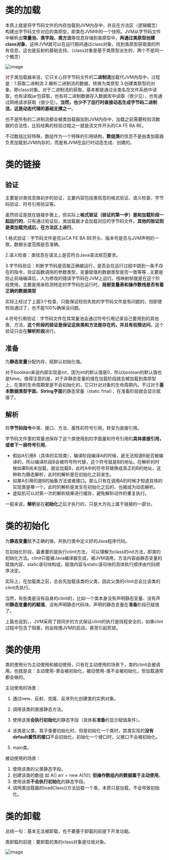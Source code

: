 # 类的加载

本质上就是将字节码文件的内存加载到JVM内存中，并且在方法区（逻辑概念）构建出字节码文件对应的类原型，即类在JVM中的一个快照。JVM从字节码文件中解析出**常量池、类字段、类方法**等信息存储到类原型中，**再通过类原型创建class对象**，这样JVM就可以在运行期间通过class对象，找到类原型获取类的所有信息，这也是反射的基础支持。（class对象是基于类原型派生的，两个不是同一个概念）

![image](https://user-images.githubusercontent.com/48977889/162555131-62af15a6-b25c-4294-b89c-0e1872fadf46.png)

对于类加载器来说，它只关心将字节码文件的**二进制流**加载代JVM内存中，过程是：1.获取二进制流	2.解析二进制流的数据，转换为类原型 	3.创建类原型的对象，即class对象。对于二进制流的获取，基本都是通过全类名在文件系统中读取，也有读取jar包获取，也有将二进制数据存入数据库中读取（很少见），也有通过网络请求获取（很少见）。**当然，也少不了运行时直接动态生成字节码二进制流，这是动态代理的基础支撑之一**。

也不是所有的二进制流都会被类加载器加到JVM内存中，加载之前需要校验流数据的合法性，比较经典的校验过程之一就是流文件开头的CA FE BA BE。

不过数组比较特殊，数组作为一个特殊的引用结构，**数组类**的信息不是由类加载器负责加载到JVM内存的，而是有JVM在运行时动态生成、创建的。

# 类的链接

## 验证

主要是对类信息做初步的验证，主要内容包括类信息的格式验证、语义检查、字节码验证、符号引用验证等。

虽然验证是放在链接步骤上，但实际上**格式验证（验证的第一步）是和加载阶段一起运行的**，只有通过验证后，类加载器才会加载对应的字节码文件。**其他的验证则是类加载完成后，在方法区上进行**。

1.格式验证：字节码文件是否以CA FE BA BE开头、版本号是否与JVM声明的一致，数据长度范围是否准确。

2.语义检查：类信息在语法上是否符合Java语法规范要求。

3.字节码验证：判断字节码是否能正确被运行，是否会在运行过程中跳到一条不存在的指令，验证函数调用的参数类型，变量赋值的数据类型是否一致等等...主要是防止前端编译后，人为修改的错误字节码在JVM上运行。栈映射帧就是在这个阶段使用，主要是用来检测特定的字节码在运行时，**局部变量表和操作数栈是否有着正确的数据类型**

实际上经过了上面3个检查，只能保证校验失败的字节码文件是有问题的，但即使校验通过了，也不能100%确保没问题。

4.符号引用验证：字节码文件在其常量池会通过符号引用记录自己要用到的其他类、方法，**这个阶段的验证是保证这些类和方法是存在的，并且有权限访问**。这个验证只会在**解析阶段**进行。

## 准备

为**静态变量**分配内存，赋默认初始化值。

对于boolean来说内部实现是int，因为int的默认值是0，所以boolean的默认值也是false。值得注意的是，对于非静态变量的值在加载阶段就会被加载到类原型上，在类的生命周期里是不会初始化的，它只针对对象的生命周期内。不过对于**基本数据类型字面、String字面**的静态常量（static final），在准备阶段就会显示赋值了。

## 解析

将**字节码指令**中类、接口、方法、属性的符号引用，转变为直接引用。

字节码文件里的常量池保存了这个类使用到的字面量和符号引用的**具体直接引用，或者下一层符号引用**。

- 假如A引用B（具体的实现类），编译阶段编译A的时候，是无法知道B是否被编译的，所以编译阶段B会被符号所代替，这个符号就是B的地址。在解析的时候如果B尚未加载，就会加载B，此时A中的符号将替换成真正的B的地址，这种称为静态解析，此时的解析是在初始化之前发生。
- 如果A引用的是B的抽象方法或者接口。那么只有在调用A的时候才知道具体的实现类是哪一个。此时的解析是发生在初始化之后的，也被成为动态解析。
- 虚拟机可以对第一次的解析结果进行缓存，避免解析动作的重复执行。

一般来说，**解析**是在**初始化**之后才执行的，只是大方向上属于链接的一部分。

# 类的初始化

为**静态变量**赋予正确的值，并执行类中定义好的Java程序代码。

在初始化阶段，最重要的是执行clinit方法， 可以理解为class的init方法，即类的初始化方法。clinit只能被Java编译器生成，被JVM调用，方法内容由静态变量的赋值内容、static语句块构成，赋值内容与static语句块的具体执行顺序由代码顺序决定。

实际上，在加载类之前，总会先加载该类的父类，因此父类的clinit总会比该类的clinit先执行。

当然，有些类是没有自身的clinit的，比如一个类本身没有声明静态变量、没有声明**静态变量的的赋值**、没有声明静态代码块、声明的静态变量在**准备**阶段已赋值了。

上篇也说到，，JVM采用了锁同步的方式保证clinit的执行是线程安全的，如果clint过程中包含了阻塞，则会拖慢JVM的启动，甚至引起死锁。

# 类的使用

类的使用分为主动使用和被动使用，只有在主动使用的场景下，类的clinit会被调用。也就是说：主动使用-类会被初始化，被动使用-类不会被初始化，但加载通常都会做的。

主动使用的场景：

1. 通过new、反射、克隆、反序列化创建类的实例对象。

2. 调用该类的直接静态方法。

3. 使用该类**会执行初始化**的静态字段（具体看**准备**的显示赋值条件）。

4. 该类是父类，其子类要初始化时。但是初始化一个类时，其类实现的**没有default属性的接口**不会初始化，初始化一个接口时，父接口不会被初始化。

5. main类。

被动使用的场景：

1. 使用该类的父类静态字段。
2. 创建该类的数组 如 A[] arr = new A[10]; **但操作数组内的数据属于主动使用**。
3. 使用该类**不会执行初始化**的静态字段。
4. 调用类加载器的loadClass()方法加载一个类，本质只是加载，不会导致初始化。

# 类的卸载

总结一句：基本无法被卸载，也不要基于卸载的前提下开发功能。

类卸载的前提：要卸载的类的class对象是垃圾对象。

![image](https://user-images.githubusercontent.com/48977889/162601461-6dcc9432-6b9d-4d00-a74b-b554fe17c8e6.png)
